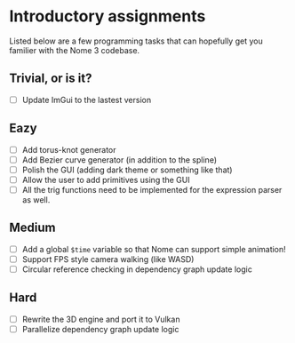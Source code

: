 # Introductory assignments

Listed below are a few programming tasks that can hopefully get you familier with the Nome 3 codebase.

## Trivial, or is it?
- [ ] Update ImGui to the lastest version

## Eazy
- [ ] Add torus-knot generator
- [ ] Add Bezier curve generator (in addition to the spline)
- [ ] Polish the GUI (adding dark theme or something like that)
- [ ] Allow the user to add primitives using the GUI
- [ ] All the trig functions need to be implemented for the expression parser as well.

## Medium
- [ ] Add a global `$time` variable so that Nome can support simple animation!
- [ ] Support FPS style camera walking (like WASD)
- [ ] Circular reference checking in dependency graph update logic

## Hard
- [ ] Rewrite the 3D engine and port it to Vulkan
- [ ] Parallelize dependency graph update logic
